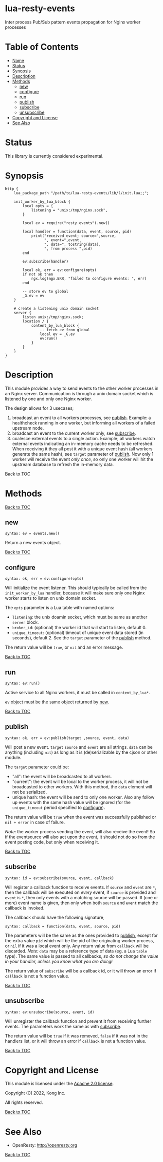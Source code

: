
lua-resty-events
=======================

Inter process Pub/Sub pattern events propagation for Nginx worker processes

Table of Contents
=================

* [Name](#name)
* [Status](#status)
* [Synopsis](#synopsis)
* [Description](#description)
* [Methods](#methods)
    * [new](#new)
    * [configure](#configure)
    * [run](#run)
    * [publish](#publish)
    * [subscribe](#subscribe)
    * [unsubscribe](#unsubscribe)
* [Copyright and License](#copyright-and-license)
* [See Also](#see-also)

Status
======

This library is currently considered experimental.

Synopsis
========

```nginx
http {
    lua_package_path "/path/to/lua-resty-events/lib/?/init.lua;;";

    init_worker_by_lua_block {
        local opts = {
            listening = "unix:/tmp/nginx.sock",
        }

        local ev = require("resty.events").new()

        local handler = function(data, event, source, pid)
            print("received event; source=",source,
                  ", event=",event,
                  ", data=", tostring(data),
                  ", from process ",pid)
        end

        ev:subscribe(handler)

        local ok, err = ev:configure(opts)
        if not ok then
            ngx.log(ngx.ERR, "failed to configure events: ", err)
        end

        -- store ev to global
        _G.ev = ev
    }

    # create a listening unix domain socket
    server {
        listen unix:/tmp/nginx.sock;
        location / {
            content_by_lua_block {
                -- fetch ev from global
                local ev = _G.ev
                ev:run()
            }
        }
    }
}
```

Description
===========

This module provides a way to send events to the other worker processes in an Nginx
server. Communication is through a unix domain socket which is listened by one and
only one Nginx worker.

The design allows for 3 usecases;

1. broadcast an event to all workers processes, see [publish](#publish). Example:
a healthcheck running in one worker, but informing all workers of a failed
upstream node.
2. broadcast an event to the current worker only, see [subscribe](#subscribe).
3. coalesce external events to a single action. Example; all workers watch
external events indicating an in-memory cache needs to be refreshed. When
receiving it they all post it with a unique event hash (all workers generate the
same hash), see `target` parameter of [publish](#publish). Now only 1 worker will
receive the event _only once_, so only one worker will hit the upstream
database to refresh the in-memory data.

[Back to TOC](#table-of-contents)


Methods
=======

[Back to TOC](#table-of-contents)

new
---------
`syntax: ev = events.new()`

Return a new events object.

[Back to TOC](#table-of-contents)

configure
---------
`syntax: ok, err = ev:configure(opts)`

Will initialize the event listener. This should typically be called from the
`init_worker_by_lua` handler, because it will make sure only one Nginx worker
starts to listen on unix domain socket.

The `opts` parameter is a Lua table with named options:

* `listening`: the unix doamin socket, which must be same as another `server` block.
* `broker_id`: (optional) the worker id that will start to listen, default 0.
* `unique_timeout`: (optional) timeout of unique event data stored (in seconds), default 2.
  See the `target` parameter of the [publish](#publish) method.

The return value will be `true`, or `nil` and an error message.

[Back to TOC](#table-of-contents)

run
---------
`syntax: ev:run()`

Active service to all Nginx workers, it must be called in `content_by_lua*`.

`ev` object must be the same object returned by [new](#new).

[Back to TOC](#table-of-contents)

publish
----
`syntax: ok, err = ev:publish(target ,source, event, data)`

Will post a new event. `target` `source` and `event` are all strings. `data` can be anything (including `nil`)
as long as it is (de)serializable by the cjson or other module.

The `target` parameter could be:

* "all": the event will be broadcasted to all workers.
* "current": the event will be local to the worker process,
it will not be broadcasted to other workers. With this method, the `data` element
will not be serialized.
* unique hash: the event will be send to only one worker.
Also any follow up events with the same hash value will be ignored
(for the `unique_timeout` period specified to [configure](#configure)).

The return value will be `true` when the event was successfully published or
`nil + error` in case of failure.

*Note*: the worker process sending the event, will also receive the event! So if
the eventsource will also act upon the event, it should not do so from the event
posting code, but only when receiving it.

[Back to TOC](#table-of-contents)

subscribe
--------
`syntax: id = ev:subscribe(source, event, callback)`

Will register a callback function to receive events. If `source` and `event` are `*`, then the
callback will be executed on _every_ event, if `source` is provided and `event` is `*`, then only events with a
matching source will be passed. If (one or more) event name is given, then only when
both `source` and `event` match the callback is invoked.

The callback should have the following signature;

`syntax: callback = function(data, event, source, pid)`

The parameters will be the same as the ones provided to [publish](#publish), except for the extra value
`pid` which will be the pid of the originating worker process, or `nil` if it was a local event
only. Any return value from `callback` will be discarded.
*Note:* `data` may be a reference type of data (eg. a Lua `table`  type). The same value is passed
to all callbacks, _so do not change the value in your handler, unless you know what you are doing!_

The return value of `subscribe` will be a callback id, or it will throw an error if `callback` is not a
function value.

[Back to TOC](#table-of-contents)

unsubscribe
----------
`syntax: ev:unsubscribe(source, event, id)`

Will unregister the callback function and prevent it from receiving further events. The parameters
work the same as with [subscribe](#subscribe).

The return value will be `true` if it was removed, `false` if it was not in the handlers list, or
it will throw an error if `callback` is not a function value.

[Back to TOC](#table-of-contents)


Copyright and License
=====================

This module is licensed under the [Apache 2.0 license](https://opensource.org/licenses/Apache-2.0).

Copyright (C) 2022, Kong Inc.

All rights reserved.

[Back to TOC](#table-of-contents)


See Also
========
* OpenResty: http://openresty.org

[Back to TOC](#table-of-contents)

